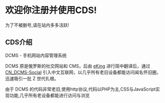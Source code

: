 # 欢迎你注册并使用CDS!

为了不被删号,请在站内多多活跃!

## CDS介绍
DCMS - 手机网站内容管理系统

DCMS 原是俄罗斯的社交网站和 CMS，后由 [eKing](https://github.com/eking-one) 进行简中翻译后，通过 [CN_DCMS-Social](http://dcms.net.cn/) 引入中文互联网，以几乎所有老旧设备都能访问闻名怀旧圈，迅速吸引一批 Z 世代扎根。

由于 DCMS 的代码非常老旧,使用http协议,代码以PHP为主,CSS与JavaScript实现功能,几乎所有老设备都能进行访问与浏览

